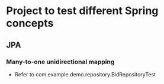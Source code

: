 # Project to test different Spring concepts

## JPA

### Many-to-one unidirectional mapping
- Refer to com.example.demo.repository.BidRepositoryTest